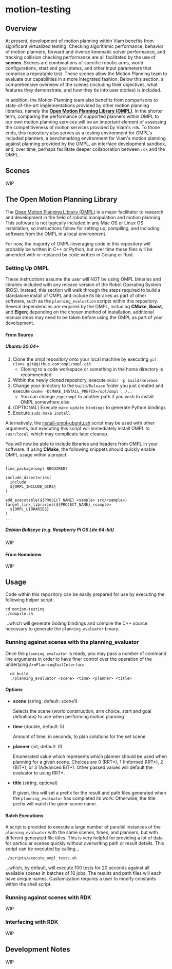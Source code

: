 # motion-testing

## Overview

At present, development of motion planning within Viam benefits from significant virtualized testing. Checking algorithmic performance, behavior of motion planners, forward and inverse kinematic solver performance, and tracking collision checking performance are all facilitated by the use of **scenes**. Scenes are combinations of specific robotic arms, world configurations, start and goal states, and other input parameters that comprise a repeatable test. These scenes allow the Motion Planning team to evaluate our capabilities in a more integrated fashion. Below this section, a comprehensive overview of the scenes (including their objectives, what features they demonstrate, and how they tie into user stories) is included.

In addition, the Motion Planning team also benefits from comparisons to state-of-the-art implementations provided by other motion planning libraries, namely the **[Open Motion Planning Library (OMPL)](https://ompl.kavrakilab.org/)**. In the shorter term, comparing the performance of supported planners within OMPL to our own motion planning services will be an important element of assessing the competitiveness of motion services provided by Viam's `rdk`. To those ends, this repository also serves as a testing environment for OMPL's included planners, a benchmarking environment for Viam's motion planning against planning provided by the OMPL, an interface development sandbox, and, over time, perhaps facilitate deeper collaboration between `rdk` and the OMPL.

## Scenes

WIP

## The Open Motion Planning Library

The [Open Motion Planning Library (OMPL)](https://ompl.kavrakilab.org/) is a major facilitator to research and development in the field of robotic manipulation and motion planning. This software is not typically included in any Mac OS or Linux OS installation, so instructions follow for setting up, compiling, and including software from the OMPL in a local environment.

For now, the majority of OMPL-leveraging code in this repository will probably be written in C++ or Python, but over time these files will be amended with or replaced by code written in Golang or Rust.

### Setting Up OMPL

These instructions assume the user will NOT be using OMPL binaries and libraries included with any release version of the Robot Operating System (ROS). Instead, this section will walk through the steps required to build a standalone install of OMPL and include its libraries as part of other software, such as the `planning_evaluation` scripts within this repository. Several dependencies are required by the OMPL, including **CMake**, **Boost**, and **Eigen**; depending on the chosen method of installation, additional manual steps may need to be taken before using the OMPL as part of your development.

#### From Source

##### Ubuntu 20.04+

1. Clone the ompl repository onto your local machine by executing `git clone git@github.com:ompl/ompl.git`
    * Cloning to a code workspace or something in the home directory is recommended
2. Within the newly cloned repository, execute `mkdir -p build/Release`
3. Change your directory to the `build/Release` folder you just created and execute `cmake -DCMAKE_INSTALL_PREFIX=/opt/ompl ../..`
    * You can change `/opt/ompl` to another path if you wish to install OMPL somewhere else
4. (OPTIONAL) Execute  `make update_bindings` to generate Python bindings
5. Execute `sudo make install`

Alternatively, the [install-ompl-ubuntu.sh](https://ompl.kavrakilab.org/install-ompl-ubuntu.sh) script may be used with other arguments, but executing this script will immediately install OMPL to `/usr/local`, which may complicate later cleanup.

You will now be able to include libraries and headers from OMPL in your software. If using **CMake**, the following snippets should quickly enable OMPL usage within a project:

```
...
find_package(ompl REQUIRED)

include_directories(
  include
  ${OMPL_INCLUDE_DIRS}
)

add_executable(${PROJECT_NAME}_<sample> src/<sample>)
target_link_libraries(${PROJECT_NAME}_<sample>
  ${OMPL_LIBRARIES}
)
...
```

##### Debian Bullseye (e.g. Raspberry Pi OS Lite 64-bit)

WIP

#### From Homebrew

WIP

## Usage

Code within this repository can be easily prepared for use by executing the following helper script:

```shell
cd motion-testing
./compile.sh
```

...which will generate Golang bindings and compile the C++ source necessary to generate the `planning_evaluator` binary.

### Running against scenes with the planning_evaluator

Once the `planning_evaluator` is ready, you may pass a number of command line arguments in order to have finer control
over the operation of the underlying `ArmPlanningEvalInterface`.

```shell
  cd build
  ./planning_evaluator <scene> <time> <planner> <title>
```

#### Options

* **scene** (string, default: scene1)

  Selects the scene (world construction, arm choice, start and goal definitions) to use when performing motion planning

* **time** (double, default: 5)

  Amount of time, in seconds, to plan solutions for the set scene

* **planner** (int, default: 0)

  Enumerated value which represents which planner should be used when planning for a given scene. Choices are 0 (RRT*),
  1 (Informed RRT*), 2 (BIT*), or 3 (Advanced BIT*). Other passed values will default the evaluator to using RRT*.

* **title** (string, optional)

  If given, this will set a prefix for the result and path files generated when the `planning_evaluator` has completed
  its work. Otherwise, the title prefix will match the given scene name.

#### Batch Executions

A script is provided to execute a large number of parallel instances of the `planning_evaluator` with the same scenes,
times, and planners, but with different generated file titles. This is very helpful for providing a lot of data for
particular scenes quickly without overwriting path or result details. This script can be executed by calling...

```shell
./scripts/execute_ompl_tests.sh
```

...which, by default, will execute 100 tests for 20 seconds against all available scenes in batches of 10 jobs. The
results and path files will each have unique names. Customization requires a user to modify constants within the shell
script.

### Running against scenes with RDK

WIP

### Interfacing with RDK

WIP

## Development Notes

WIP
